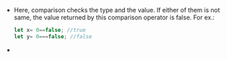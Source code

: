 - Here, comparison checks the type and the value. If either of them is not same, the value returned by this comparison operator is false.
  For ex.:
  ```js
  let x= 0==false; //true
  let y= 0===false; //false
  
  ```
-